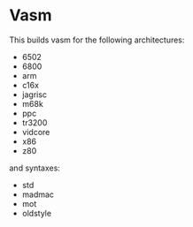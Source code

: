 # Vasm

This builds vasm for the following architectures:

- 6502
- 6800
- arm
- c16x
- jagrisc
- m68k
- ppc
- tr3200
- vidcore
- x86
- z80

and syntaxes:

- std
- madmac
- mot
- oldstyle